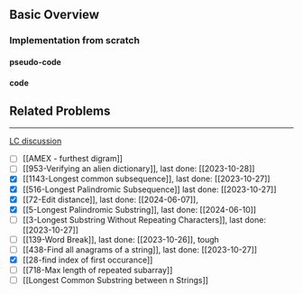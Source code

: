 ## Basic Overview

### Implementation from scratch
#### pseudo-code

#### code

## Related Problems
---
[LC discussion](https://leetcode.com/problems/minimum-window-substring/solutions/26808/Here-is-a-10-line-template-that-can-solve-most-'substring'-problems/)

- [ ] [[AMEX - furthest digram]]
- [ ] [[953-Verifying an alien dictionary]], last done: [[2023-10-28]]
- [x] [[1143-Longest common subsequence]], last done: [[2023-10-27]]
- [x] [[516-Longest Palindromic Subsequence]] last done: [[2023-10-27]]
- [x] [[72-Edit distance]], last done: [[2024-06-07]], 
- [x] [[5-Longest Palindromic Substring]], last done: [[2024-06-10]]
- [ ] [[3-Longest Substring Without Repeating Characters]], last done: [[2023-10-27]]
- [ ] [[139-Word Break]], last done: [[2023-10-26]], tough
- [ ] [[438-Find all anagrams of a string]], last done: [[2023-10-27]]
- [x] [[28-find index of first occurance]]
- [ ] [[718-Max length of repeated subarray]]
- [ ] [[Longest Common Substring between n Strings]]
